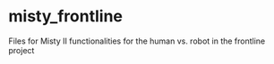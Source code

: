 # misty_frontline
Files for Misty II functionalities for the human vs. robot in the frontline project
